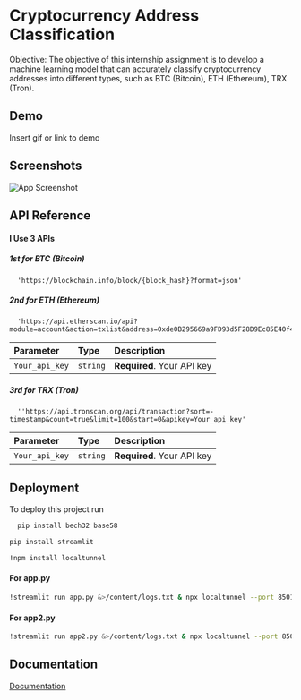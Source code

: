 
# Cryptocurrency Address Classification

Objective: The objective of this internship assignment is to develop a machine learning model that can accurately classify cryptocurrency
addresses into different types, such as BTC (Bitcoin), ETH (Ethereum), TRX (Tron).


## Demo

Insert gif or link to demo


## Screenshots

![App Screenshot](https://via.placeholder.com/468x300?text=App+Screenshot+Here)


## API Reference

#### I Use 3 APIs
##### 1st for BTC (Bitcoin)

```http
  'https://blockchain.info/block/{block_hash}?format=json'

```

##### 2nd for ETH (Ethereum)
```http
  'https://api.etherscan.io/api?module=account&action=txlist&address=0xde0B295669a9FD93d5F28D9Ec85E40f4cb697BAe&startblock=0&endblock=99999999&sort=asc&apikey=Your_api_key'
```


| Parameter | Type     | Description                |
| :-------- | :------- | :------------------------- |
| `Your_api_key` | `string` | **Required**. Your API key |

##### 3rd for TRX (Tron)
```http
  ''https://api.tronscan.org/api/transaction?sort=-timestamp&count=true&limit=100&start=0&apikey=Your_api_key'
```


| Parameter | Type     | Description                |
| :-------- | :------- | :------------------------- |
| `Your_api_key` | `string` | **Required**. Your API key |


## Deployment

To deploy this project run

```bash
  pip install bech32 base58
```
```bash
pip install streamlit
```
```bash
!npm install localtunnel
```
#### For app.py
```bash
!streamlit run app.py &>/content/logs.txt & npx localtunnel --port 8501 & ipv4.icanhazip.com
```

#### For app2.py
```bash
!streamlit run app2.py &>/content/logs.txt & npx localtunnel --port 8501 & ipv4.icanhazip.com!streamlit run app2.py &>/content/logs.txt & npx localtunnel --port 8501 & ipv4.icanhazip.com
```
## Documentation

[Documentation](https://linktodocumentation)

